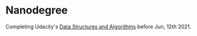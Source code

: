 # Nanodegree

Completing Udacity's [Data Structures and Algorithms](https://www.udacity.com/course/data-structures-and-algorithms-nanodegree--nd256) before Jun, 12th 2021.

